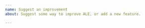 ```yaml
---
name: Suggest an improvement
about: Suggest some way to improve ALE, or add a new feature.

---
```


<!-- There's no fixed format for feature requests. Just add your thoughts. -->
